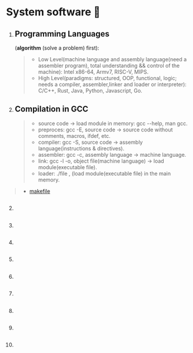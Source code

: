 
# System software :rocket:
1. ## Programming Languages
   (**algorithm** (solve a problem) first):
	>	* Low Level(machine language and assembly language(need a assembler program), total understanding && control of the machine): Intel x86-64, Armv7, RISC-V, MIPS.
	> * High Level(paradigms: structured, OOP, functional, logic; needs a compiler, assembler,linker and loader or interpreter): C/C++, Rust, Java, Python, Javascript, Go.
	
2. ## Compilation in GCC 
	>	* source code -> load module in memory:	gcc --help, man gcc.
	> * preproces: gcc -E, source code -> source code without comments, macros, ifdef, etc.
	> * compiler: gcc -S, source code -> assembly language(instructions & directives).
	> * assembler: gcc -c, assembly language -> machine language.
	> * link: gcc -l -o, object file(machine language) -> load module(executable file).
	> * loader: ./file , (load module(executable file) in the main memory.
  > * [makefile](makefile)

2. ## 

3. ##

4. ## 

5. ##

6. ## 

7. ##

8. ##

9. ## 

10. ##


















